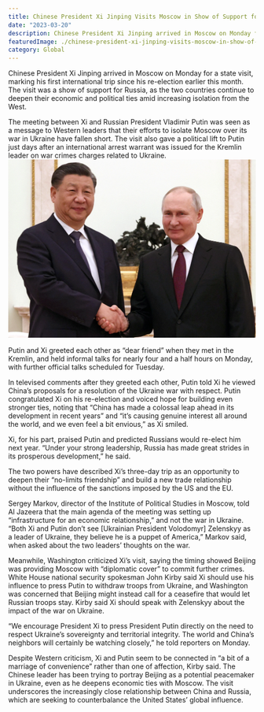 ```yaml
---
title: Chinese President Xi Jinping Visits Moscow in Show of Support for Russia
date: "2023-03-20"
description: Chinese President Xi Jinping arrived in Moscow on Monday for a state visit, marking his first international trip since his re-election earlier this month. The visit was a show of support for Russia, as the two countries continue to deepen their economic and political ties amid increasing isolation from the West.
featuredImage: ./chinese-president-xi-jinping-visits-moscow-in-show-of-support-for-russia.webp
category: Global
---
```



Chinese President Xi Jinping arrived in Moscow on Monday for a state visit, marking his first international trip since his re-election earlier this month. The visit was a show of support for Russia, as the two countries continue to deepen their economic and political ties amid increasing isolation from the West.

The meeting between Xi and Russian President Vladimir Putin was seen as a message to Western leaders that their efforts to isolate Moscow over its war in Ukraine have fallen short. The visit also gave a political lift to Putin just days after an international arrest warrant was issued for the Kremlin leader on war crimes charges related to Ukraine.
![Chinese President Xi Jinping Visits Moscow in Show of Support for Russia](./chinese-president-xi-jinping-visits-moscow-in-show-of-support-for-russia.webp)

Putin and Xi greeted each other as “dear friend” when they met in the Kremlin, and held informal talks for nearly four and a half hours on Monday, with further official talks scheduled for Tuesday.

In televised comments after they greeted each other, Putin told Xi he viewed China’s proposals for a resolution of the Ukraine war with respect. Putin congratulated Xi on his re-election and voiced hope for building even stronger ties, noting that “China has made a colossal leap ahead in its development in recent years” and “it’s causing genuine interest all around the world, and we even feel a bit envious,” as Xi smiled.

Xi, for his part, praised Putin and predicted Russians would re-elect him next year. “Under your strong leadership, Russia has made great strides in its prosperous development,” he said.

The two powers have described Xi’s three-day trip as an opportunity to deepen their “no-limits friendship” and build a new trade relationship without the influence of the sanctions imposed by the US and the EU.

Sergey Markov, director of the Institute of Political Studies in Moscow, told Al Jazeera that the main agenda of the meeting was setting up “infrastructure for an economic relationship,” and not the war in Ukraine. “Both Xi and Putin don’t see [Ukrainian President Volodomyr] Zelenskyy as a leader of Ukraine, they believe he is a puppet of America,” Markov said, when asked about the two leaders’ thoughts on the war.

Meanwhile, Washington criticized Xi’s visit, saying the timing showed Beijing was providing Moscow with “diplomatic cover” to commit further crimes. White House national security spokesman John Kirby said Xi should use his influence to press Putin to withdraw troops from Ukraine, and Washington was concerned that Beijing might instead call for a ceasefire that would let Russian troops stay. Kirby said Xi should speak with Zelenskyy about the impact of the war on Ukraine.

“We encourage President Xi to press President Putin directly on the need to respect Ukraine’s sovereignty and territorial integrity. The world and China’s neighbors will certainly be watching closely,” he told reporters on Monday.

Despite Western criticism, Xi and Putin seem to be connected in “a bit of a marriage of convenience” rather than one of affection, Kirby said. The Chinese leader has been trying to portray Beijing as a potential peacemaker in Ukraine, even as he deepens economic ties with Moscow. The visit underscores the increasingly close relationship between China and Russia, which are seeking to counterbalance the United States’ global influence.




